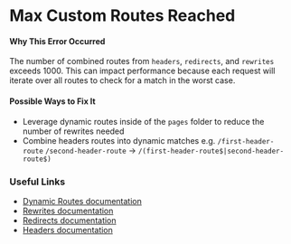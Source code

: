 Max Custom Routes Reached
=========================

#### Why This Error Occurred

The number of combined routes from `headers`, `redirects`, and `rewrites` exceeds 1000. This can impact performance because each request will iterate over all routes to check for a match in the worst case.

#### Possible Ways to Fix It

-   Leverage dynamic routes inside of the `pages` folder to reduce the number of rewrites needed
-   Combine headers routes into dynamic matches e.g. `/first-header-route` `/second-header-route` -&gt; `/(first-header-route$|second-header-route$)`

### Useful Links

-   [Dynamic Routes documentation](https://nextjs.org/docs/routing/dynamic-routes)
-   [Rewrites documentation](https://nextjs.org/docs/api-reference/next.config.js/rewrites)
-   [Redirects documentation](https://nextjs.org/docs/api-reference/next.config.js/redirects)
-   [Headers documentation](https://nextjs.org/docs/api-reference/next.config.js/headers)
